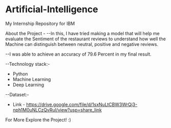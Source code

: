 # Artificial-Intelligence
My Internship Repository for IBM

About the Project - 
--In this, I have tried making a model that will help me evaluate the Sentiment of the restaurant reviews to understand how well the Machine can distinguish
  between neutral, positive and negative reviews.

--I was able to achieve an accuracy of 79.6 Percent in my final result.

--Technology stack:-
  * Python
  * Machine Learning
  * Deep Learning

--Dataset:-
  * Link - https://drive.google.com/file/d/1sxNuLtCBW3WrQj3-nph1M0uNLCzQvRul/view?usp=share_link

For More Explore the Project! :)
